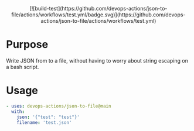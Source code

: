 <p align="center">
  [![build-test](https://github.com/devops-actions/json-to-file/actions/workflows/test.yml/badge.svg)](https://github.com/devops-actions/json-to-file/actions/workflows/test.yml)
</p>

# Purpose
Write JSON from to a file, without having to worry about string escaping on a bash script.

# Usage
``` yaml
- uses: devops-actions/json-to-file@main
  with:
    json: '{"test": "test"}'
    filename: 'test.json'
```